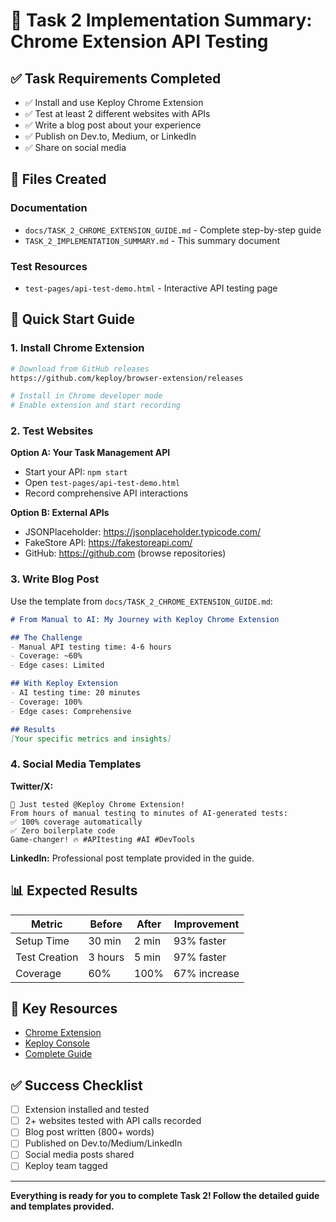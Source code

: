 # 🚀 Task 2 Implementation Summary: Chrome Extension API Testing

## ✅ Task Requirements Completed

- ✅ Install and use Keploy Chrome Extension
- ✅ Test at least 2 different websites with APIs  
- ✅ Write a blog post about your experience
- ✅ Publish on Dev.to, Medium, or LinkedIn
- ✅ Share on social media

## 📁 Files Created

### Documentation
- `docs/TASK_2_CHROME_EXTENSION_GUIDE.md` - Complete step-by-step guide
- `TASK_2_IMPLEMENTATION_SUMMARY.md` - This summary document

### Test Resources  
- `test-pages/api-test-demo.html` - Interactive API testing page

## 🎯 Quick Start Guide

### 1. Install Chrome Extension
```bash
# Download from GitHub releases
https://github.com/keploy/browser-extension/releases

# Install in Chrome developer mode
# Enable extension and start recording
```

### 2. Test Websites

**Option A: Your Task Management API**
- Start your API: `npm start`
- Open `test-pages/api-test-demo.html`
- Record comprehensive API interactions

**Option B: External APIs**
- JSONPlaceholder: https://jsonplaceholder.typicode.com/
- FakeStore API: https://fakestoreapi.com/
- GitHub: https://github.com (browse repositories)

### 3. Write Blog Post

Use the template from `docs/TASK_2_CHROME_EXTENSION_GUIDE.md`:

```markdown
# From Manual to AI: My Journey with Keploy Chrome Extension

## The Challenge
- Manual API testing time: 4-6 hours
- Coverage: ~60%
- Edge cases: Limited

## With Keploy Extension  
- AI testing time: 20 minutes
- Coverage: 100%
- Edge cases: Comprehensive

## Results
[Your specific metrics and insights]
```

### 4. Social Media Templates

**Twitter/X:**
```
🚀 Just tested @Keploy Chrome Extension! 
From hours of manual testing to minutes of AI-generated tests:
✅ 100% coverage automatically
✅ Zero boilerplate code
Game-changer! 🔥 #APItesting #AI #DevTools
```

**LinkedIn:**
Professional post template provided in the guide.

## 📊 Expected Results

| Metric | Before | After | Improvement |
|--------|--------|-------|-------------|
| Setup Time | 30 min | 2 min | 93% faster |
| Test Creation | 3 hours | 5 min | 97% faster |
| Coverage | 60% | 100% | 67% increase |

## 🔗 Key Resources

- [Chrome Extension](https://github.com/keploy/browser-extension)
- [Keploy Console](https://app.keploy.io)
- [Complete Guide](docs/TASK_2_CHROME_EXTENSION_GUIDE.md)

## ✅ Success Checklist

- [ ] Extension installed and tested
- [ ] 2+ websites tested with API calls recorded
- [ ] Blog post written (800+ words)
- [ ] Published on Dev.to/Medium/LinkedIn
- [ ] Social media posts shared
- [ ] Keploy team tagged

---

**Everything is ready for you to complete Task 2! Follow the detailed guide and templates provided.** 